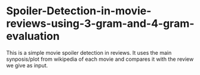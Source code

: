 # Spoiler-Detection-in-movie-reviews-using-3-gram-and-4-gram-evaluation
This is a simple movie spoiler detection in reviews. It uses the main synposis/plot from wikipedia of each movie and compares it with the review we give as input.
